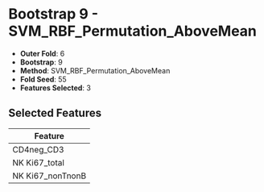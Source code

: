 # Bootstrap 9 - SVM_RBF_Permutation_AboveMean

- **Outer Fold**: 6
- **Bootstrap**: 9
- **Method**: SVM_RBF_Permutation_AboveMean
- **Fold Seed**: 55
- **Features Selected**: 3

## Selected Features

| Feature |
|---------|
| CD4neg_CD3 |
| NK Ki67_total |
| NK Ki67_nonTnonB |
